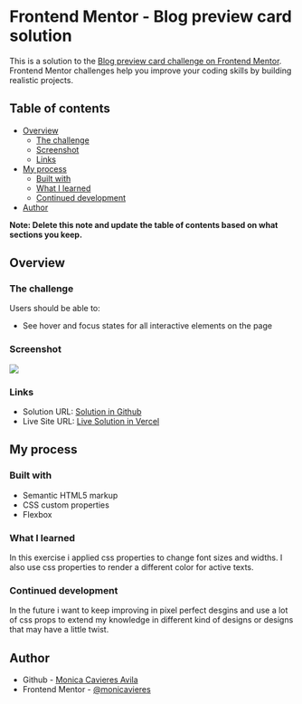 # Frontend Mentor - Blog preview card solution

This is a solution to the [Blog preview card challenge on Frontend Mentor](https://www.frontendmentor.io/challenges/blog-preview-card-ckPaj01IcS). Frontend Mentor challenges help you improve your coding skills by building realistic projects. 

## Table of contents

- [Overview](#overview)
  - [The challenge](#the-challenge)
  - [Screenshot](#screenshot)
  - [Links](#links)
- [My process](#my-process)
  - [Built with](#built-with)
  - [What I learned](#what-i-learned)
  - [Continued development](#continued-development)
- [Author](#author)

**Note: Delete this note and update the table of contents based on what sections you keep.**

## Overview

### The challenge

Users should be able to:

- See hover and focus states for all interactive elements on the page

### Screenshot

![](./solution_screenshot.png)

### Links

- Solution URL: [Solution in Github](https://github.com/monicavieres/blog-preview-card-main)
- Live Site URL: [Live Solution in Vercel](https://qr-code-component-main-seven-gold.vercel.app/)

## My process

### Built with

- Semantic HTML5 markup
- CSS custom properties
- Flexbox

### What I learned

In this exercise i applied css properties to change font sizes and widths. I also use css properties to render a different color for active texts.

### Continued development

In the future i want to keep improving in pixel perfect desgins and use a lot of css
props to extend my knowledge in different kind of designs or designs that may have a little twist.

## Author

- Github - [Monica Cavieres Avila](https://github.com/monicavieres)
- Frontend Mentor - [@monicavieres](https://www.frontendmentor.io/profile/monicavieres)
